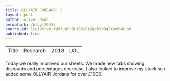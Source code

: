 ```yaml
---
title: OLLYAIR JORDANS!!!
layout: post
author: oliver.dodd
permalink: /blog-2018/
source-id: 1LeI2KrsO-fg5iuqY-9Hi1KsSiGQqkYbOglYpvGwRLok
published: true
---
```


<table>
  <tr>
    <td>Title</td>
    <td>Research</td>
    <td>2018</td>
    <td>LOL</td>
  </tr>
</table>

Today we really improved our sheets. We made new tabs showing discounts and percentages decrease. I also looked to improve my stock so i added some OLLYAIR Jordans for over £1000.  

